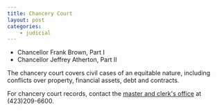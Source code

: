 ```yaml
---
title: Chancery Court
layout: post
categories:
    - judicial
---
```


+ Chancellor Frank Brown, Part I
+ Chancellor Jeffrey Atherton, Part II


The chancery court covers civil cases of an equitable nature, including conflicts over property, financial assets, debt and contracts.

For chancery court records, contact the [master and clerk's office](http://www.hamiltontn.gov/courts/ClerkMaster/Default.aspx) at (423)209-6600.

